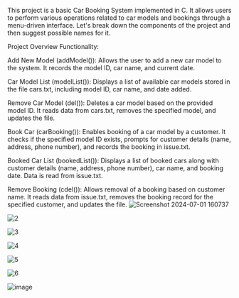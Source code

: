 This project is a basic Car Booking System implemented in C. It allows users to perform various operations related to car models and bookings through a menu-driven interface. Let's break down the components of the project and then suggest possible names for it.

Project Overview
Functionality:

Add New Model (addModel()): Allows the user to add a new car model to the system. It records the model ID, car name, and current date.

Car Model List (modelList()): Displays a list of available car models stored in the file cars.txt, including model ID, car name, and date added.

Remove Car Model (del()): Deletes a car model based on the provided model ID. It reads data from cars.txt, removes the specified model, and updates the file.

Book Car (carBooking()): Enables booking of a car model by a customer. It checks if the specified model ID exists, prompts for customer details (name, address, phone number), and records the booking in issue.txt.

Booked Car List (bookedList()): Displays a list of booked cars along with customer details (name, address, phone number), car name, and booking date. Data is read from issue.txt.

Remove Booking (cdel()): Allows removal of a booking based on customer name. It reads data from issue.txt, removes the booking record for the specified customer, and updates the file.
![Screenshot 2024-07-01 160737](https://github.com/peenaz1/Car-booking-system/assets/174327360/3b892218-d98e-463c-89d5-522f78f3a155)

![2](https://github.com/peenaz1/Car-booking-system/assets/174327360/ce1d272b-21e9-4251-9be4-493bb6bc6799)

![3](https://github.com/peenaz1/Car-booking-system/assets/174327360/f23ce7f5-afe6-4b6b-8248-2ad2ee1b0453)

![4](https://github.com/peenaz1/Car-booking-system/assets/174327360/f84f0cf8-d3a7-48c6-99cb-c7bb1175d391)

![5](https://github.com/peenaz1/Car-booking-system/assets/174327360/83255627-1139-40b4-88b7-273aaa895181)

![6](https://github.com/peenaz1/Car-booking-system/assets/174327360/306a9a96-187c-4ccb-9b0f-cbe0ef0e11fa)

![image](https://github.com/peenaz1/Car-booking-system/assets/174327360/1e311c5c-1c7a-4651-b07b-0f21c16323ea)
